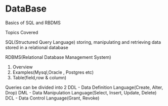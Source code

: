 # DataBase
Basics of SQL and RBDMS

Topics Covered

SQL(Structured Query Language)
storing, manipulating and retrieving data stored in a relational database

RDBMS(Relational Database Management System)

1. Overview
2. Examples(Mysql,Oracle , Postgres etc)
3. Table(field,row & column)

Queries can be divided into 2 
DDL - Data Definition Language(Create, Alter, Drop)
DML - Data Manipulation Language(Select, Insert, Update, Delete)
DCL - Data Control Language(Grant, Revoke) 
